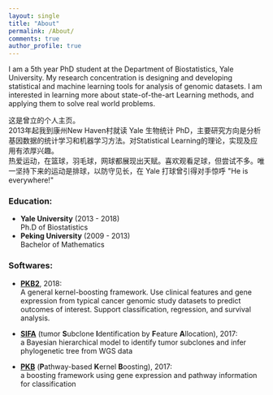 ```yaml
---
layout: single
title: "About"
permalink: /About/
comments: true
author_profile: true
---
```



I am a 5th year PhD student at the Department of Biostatistics, Yale University. My research concentration is designing and developing statistical and machine learning tools for analysis of genomic datasets. I am interested in learning more about state-of-the-art Learning methods, and applying them to solve real world problems.

这是曾立的个人主页。   
2013年起我到康州New Haven村就读 Yale 生物统计 PhD，主要研究方向是分析基因数据的统计学习和机器学习方法。对Statistical Learning的理论，实现及应用有浓厚兴趣。       
热爱运动，在篮球，羽毛球，网球都展现出天赋。喜欢观看足球，但尝试不多。唯一坚持下来的运动是排球，以防守见长，在 Yale 打球曾引得对手惊呼 "He is everywhere!"


### Education:
- **Yale University** (2013 - 2018)   
  Ph.D of Biostatistics
- **Peking University** (2009 - 2013)   
  Bachelor of Mathematics


### Softwares:
- [**PKB2**](https://github.com/zengliX/PKB2), 2018:      
	A general kernel-boosting framework. Use clinical features and gene expression from typical cancer genomic study datasets to predict outcomes of interest. Support classification, regression, and survival analysis.

- [**SIFA**](https://github.com/zengliX/SIFA) (tumor **S**ubclone **I**dentification by **F**eature **A**llocation), 2017:            
	a Bayesian hierarchical model to identify tumor subclones and infer phylogenetic tree from WGS data
 
- [**PKB**](https://github.com/zengliX/PKB) (**P**athway-based **K**ernel **B**oosting), 2017:      
	a boosting framework using gene expression and pathway information for classification
 
